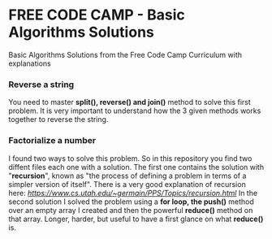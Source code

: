 # FREE CODE CAMP - Basic Algorithms Solutions
Basic Algorithms Solutions from the Free Code Camp Curriculum with explanations

### Reverse a string
You need to master **split(), reverse() and join()** method to solve this first problem. It is very important to understand how the 3 given methods works together to reverse the string.

### Factorialize a number
I found two ways to solve this problem. So in this repository you find two diffent files each one with a solution. The first one contains the solution with "**recursion**", known as "the process of defining a problem in terms of a simpler version of itself". There is a very good explanation of recursion here: *https://www.cs.utah.edu/~germain/PPS/Topics/recursion.html* 
In the second solution I solved the problem using a **for loop, the push()** method over an empty array I created and then the powerful **reduce()** method on that array. Longer, harder, but useful to have a first glance on what **reduce()** is.




